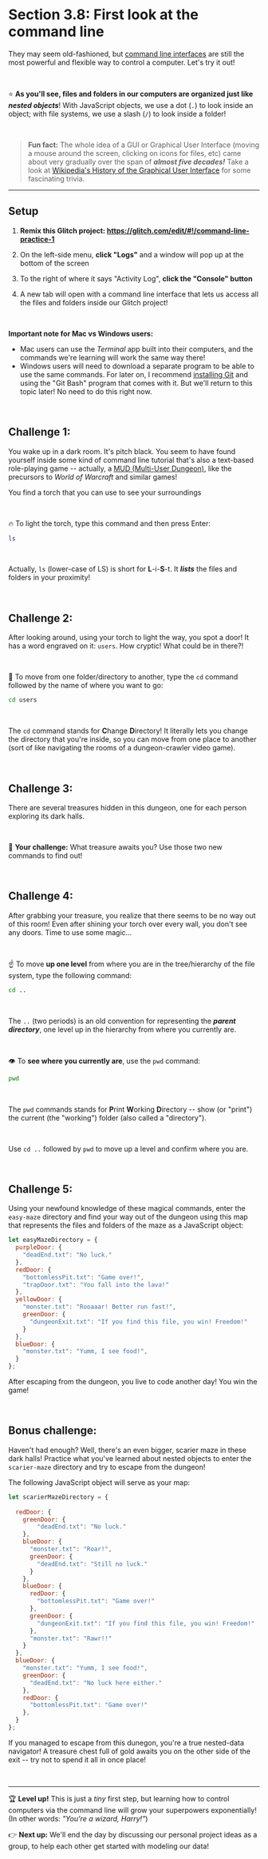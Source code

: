 # Section 3.8: First look at the command line

They may seem old-fashioned, but [command line interfaces](https://en.wikipedia.org/wiki/Command-line_interface) are still the most powerful and flexible way to control a computer. Let's try it out!

<br/>

:star: **As you'll see, files and folders in our computers are organized just like *nested objects***! With JavaScript objects, we use a dot (`.`) to look inside an object; with file systems, we use a slash (`/`) to look inside a folder!

<br/>

  > **Fun fact:** The whole idea of a GUI or Graphical User Interface (moving a mouse around the screen, clicking on icons for files, etc) came about very gradually over the span of ***almost five decades!*** Take a look at [Wikipedia's History of the Graphical User Interface](https://en.wikipedia.org/wiki/History_of_the_graphical_user_interface) for some fascinating trivia.

<hr/>

## Setup

  1. **Remix this Glitch project: https://glitch.com/edit/#!/command-line-practice-1**

  2. On the left-side menu, **click "Logs"** and a window will pop up at the bottom of the screen
  
  3. To the right of where it says "Activity Log", **click the "Console" button**
  
  4. A new tab will open with a command line interface that lets us access all the files and folders inside our Glitch project!

<br/>

**Important note for Mac vs Windows users:**
  - Mac users can use the *Terminal* app built into their computers, and the commands we're learning will work the same way there!
  - Windows users will need to download a separate program to be able to use the same commands. For later on, I recommend [installing Git](https://git-scm.com/downloads) and using the "Git Bash" program that comes with it. But we'll return to this topic later! No need to do this right now.

<br/>

## Challenge 1:

You wake up in a dark room. It's pitch black. You seem to have found yourself inside some kind of command line tutorial that's also a text-based role-playing game -- actually, a [MUD (Multi-User Dungeon)](https://en.wikipedia.org/wiki/MUD), like the precursors to *World of Warcraft* and similar games!

You find a torch that you can use to see your surroundings

<br/>

:fire: To light the torch, type this command and then press Enter:

```bash
ls
```

<br/>

Actually, `ls` (lower-case of LS) is short for **L**-i-**S**-t. It ***lists*** the files and folders in your proximity!

<br/>

## Challenge 2:

After looking around, using your torch to light the way, you spot a door! It has a word engraved on it: `users`. How cryptic! What could be in there?!

<br/>

:door: To move from one folder/directory to another, type the `cd` command followed by the name of where you want to go:

```bash
cd users
```

<br/>

The `cd` command stands for **C**hange **D**irectory! It literally lets you change the directory that you're inside, so you can move from one place to another (sort of like navigating the rooms of a dungeon-crawler video game).

<br/>

## Challenge 3:

There are several treasures hidden in this dungeon, one for each person exploring its dark halls.

<br/>

:crown: **Your challenge:** What treasure awaits you? Use those two new commands to find out!

<br/>

## Challenge 4:

After grabbing your treasure, you realize that there seems to be no way out of this room! Even after shining your torch over every wall, you don't see any doors. Time to use some magic...

<br/>

:point_up: To move **up one level** from where you are in the tree/hierarchy of the file system, type the following command:

```bash
cd ..
```

<br/>

The `..` (two periods) is an old convention for representing the ***parent directory***, one level up in the hierarchy from where you currently are.

<br/>

:eye: To **see where you currently are**, use the `pwd` command:

```bash
pwd
```

<br/>

The `pwd` commands stands for **P**rint **W**orking **D**irectory -- show (or "print") the current (the "working") folder (also called a "directory"). 

<br/>

Use `cd ..` followed by `pwd` to move up a level and confirm where you are.

<br/>

## Challenge 5:

Using your newfound knowledge of these magical commands, enter the `easy-maze` directory and find your way out of the dungeon using this map that represents the files and folders of the maze as a JavaScript object:

```javascript
let easyMazeDirectory = {
  purpleDoor: {
    "deadEnd.txt": "No luck."
  },
  redDoor: {
    "bottomlessPit.txt": "Game over!",
    "trapDoor.txt": "You fall into the lava!"
  },
  yellowDoor: {
    "monster.txt": "Rooaaar! Better run fast!",
    greenDoor: {
      "dungeonExit.txt": "If you find this file, you win! Freedom!"
    }
  },
  blueDoor: {
    "monster.txt": "Yumm, I see food!",
  }
};
```

After escaping from the dungeon, you live to code another day! You win the game!

<br/>

## Bonus challenge:

Haven't had enough? Well, there's an even bigger, scarier maze in these dark halls! Practice what you've learned about nested objects to enter the `scarier-maze` directory and try to escape from the dungeon!
 
The following JavaScript object will serve as your map:

```javascript
let scarierMazeDirectory = {
  
  redDoor: {
    greenDoor: {
        "deadEnd.txt": "No luck."
    },
    blueDoor: {
      "monster.txt": "Roar!",
      greenDoor: {
        "deadEnd.txt": "Still no luck."
      }
    },
    blueDoor: {
      redDoor: {
        "bottomlessPit.txt": "Game over!"
      },
      greenDoor: {
        "dungeonExit.txt": "If you find this file, you win! Freedom!"
      },
      "monster.txt": "Rawr!!"
    }
  },
  blueDoor: {
    "monster.txt": "Yumm, I see food!",
    greenDoor: {
      "deadEnd.txt": "No luck here either."
    },
    redDoor: {
      "bottomlessPit.txt": "Game over!"
    },
  }
};
```

If you managed to escape from this dunegon, you're a true nested-data navigator! A treasure chest full of gold awaits you on the other side of the exit -- try not to spend it all in once place!

<br/>
<hr/>

:trophy: **Level up!** This is just a *tiny* first step, but learning how to control computers via the command line will grow your superpowers exponentially! (In other words: *"You're a wizard, Harry!"*)

:point_right: **Next up:** We'll end the day by discussing our personal project ideas as a group, to help each other get started with modeling our data!


